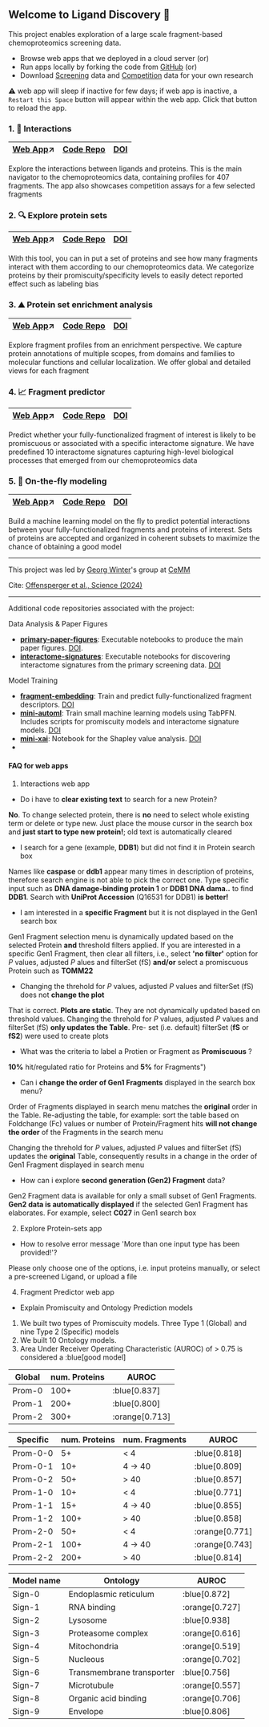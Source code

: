 ## Welcome to Ligand Discovery 🎯

This project enables exploration of a large scale fragment-based chemoproteomics screening data.

- Browse web apps that we deployed in a cloud server (or)
- Run apps locally by forking the code from [GitHub](https://github.com/ligand-discovery) (or)
- Download [Screening](https://github.com/ligand-discovery/landing-page/raw/refs/heads/main/assets/screeningData.tar.xz) data and [Competition](https://github.com/ligand-discovery/landing-page/raw/refs/heads/main/assets/competitionData.tar.xz) data for your own research

:warning: web app will sleep if inactive for few days; if web app is inactive, a `Restart this Space` button will appear within the web app. Click that button to reload the app.

### 1. :dart: **Interactions** 

   |[Web App](https://1.ligand-discovery.ai):arrow_upper_right:|[Code Repo](https://github.com/ligand-discovery/interactions)|[DOI](https://doi.org/10.5281/zenodo.14935845)
   |---|---|---|

Explore the interactions between ligands and proteins. This is the main navigator to the chemoproteomics data, containing profiles for 407 fragments. The app also showcases competition assays for a few selected fragments

### 2. :mag: **Explore protein sets**
   
   |[Web App](https://2.ligand-discovery.ai):arrow_upper_right:|[Code Repo](https://github.com/ligand-discovery/protein-profile-explorer)|[DOI](https://zenodo.org/records/10838104)
   |---|---|---|

With this tool, you can in put a set of proteins and see how many fragments interact with them according to our chemoproteomics data. We categorize proteins by their promiscuity/specificity levels to easily detect reported effect such as labeling bias
   
### 3. :mountain: **Protein set enrichment analysis**

   |[Web App](https://3.ligand-discovery.ai):arrow_upper_right:|[Code Repo](https://github.com/ligand-discovery/protein-set-enrichment-analysis)|[DOI](https://zenodo.org/records/10838110)
   |---|---|---|

Explore fragment profiles from an enrichment perspective. We capture protein annotations of multiple scopes, from domains and families to molecular functions and cellular localization. We offer global and detailed views for each fragment
   
### 4. :chart_with_upwards_trend: **Fragment predictor**
   
   |[Web App](https://4.ligand-discovery.ai):arrow_upper_right:|[Code Repo](https://github.com/ligand-discovery/fragment-predictor)|[DOI](https://zenodo.org/records/10838071)
   |---|---|---|

Predict whether your fully-functionalized fragment of interest is likely to be promiscuous or associated with a specific interactome signature. We have predefined 10 interactome signatures capturing high-level biological processes that emerged from our chemoproteomics data
   
### 5. :rocket: **On-the-fly modeling**

   |[Web App](https://5.ligand-discovery.ai):arrow_upper_right:|[Code Repo](https://github.com/ligand-discovery/on-the-fly-modeling)|[DOI](https://zenodo.org/records/10838098)
   |---|---|---|

Build a machine learning model on the fly to predict potential interactions between your fully-functionalized fragments and proteins of interest. Sets of proteins are accepted and organized in coherent subsets to maximize the chance of obtaining a good model

---

This project was led by [Georg Winter](https://www.winter-lab.com/)'s group at [CeMM](https://cemm.at)

Cite: [Offensperger et al., Science (2024)](https://doi.org/10.1126/science.adk5864) 

---

Additional code repositories associated with the project:

Data Analysis & Paper Figures
- [**primary-paper-figures**](https://github.com/ligand-discovery/primary-paper-figures): Executable notebooks to produce the main paper figures. [DOI](https://zenodo.org/records/10838149).
- [**interactome-signatures**](https://github.com/ligand-discovery/interactome-signatures): Executable notebooks for discovering interactome signatures from the primary screening data. [DOI](https://zenodo.org/records/10838089)

Model Training
- [**fragment-embedding**](https://github.com/ligand-discovery/fragment-embedding): Train and predict fully-functionalized fragment descriptors. [DOI](https://zenodo.org/records/10838065)
- [**mini-automl**](https://github.com/ligand-discovery/mini-automl): Train small machine learning models using TabPFN. Includes scripts for promiscuity models and interactome signature models. [DOI](https://zenodo.org/records/10838095)
- [**mini-xai**](https://github.com/ligand-discovery/mini-xai): Notebook for the Shapley value analysis. [DOI](https://zenodo.org/records/10838141)
- 

#### FAQ for web apps

1. Interactions web app
   
- Do i have to **clear existing text** to search for a new Protein?

**No**. To change selected protein, there is **no** need to select whole existing term or delete or type new. Just place the mouse cursor in the search box and **just start to type new protein!**; old text is automatically cleared

- I search for a gene (example, **DDB1**) but did not find it in Protein search box

Names like **caspase** or **ddb1** appear many times in description of proteins, therefore search engine is not able to pick the correct one. Type specific input such as **DNA damage-binding protein 1** or **DDB1 DNA dama..** to find **DDB1**. Search with **UniProt Accession** (Q16531 for DDB1) **is better!**

- I am interested in a **specific Fragment** but it is not displayed in the Gen1 search box

Gen1 Fragment selection menu is dynamically updated based on the selected Protein **and** threshold filters applied. If you are interested in a specific Gen1 Fragment, then clear all filters, i.e., select **'no filter'** option for _P_ values, adjusted _P_ alues and filterSet  (fS) **and/or** select a promiscuous Protein such as **TOMM22**

- Changing the threhold for _P_ values, adjusted _P_ values and filterSet (fS) does not **change the plot**

That is correct. **Plots are static**. They are not dynamically updated based on threshold values. Changing the threhold for _P_ values, adjusted _P_ values and filterSet (fS) **only updates the Table**. Pre- set (i.e. default) filterSet (**fS** or **fS2**) were used to create plots

- What was the criteria to label a Protien or Fragment as **Promiscuous** ?

**10%** hit/regulated ratio for Proteins and **5%** for Fragments")

- Can i **change the order of Gen1 Fragments** displayed in the search box menu?

Order of Fragments displayed in search menu matches the **original** order in the Table. Re-adjusting the table, for example: sort the table based on Foldchange (Fc) values or number of Protein/Fragment hits **will not change the order** of the Fragments in the search menu

Changing the threhold for _P_ values, adjusted _P_ values and filterSet (fS) updates the **original** Table, consequently results in a change in the order of Gen1 Fragment displayed in search menu

- How can i explore **second generation (Gen2) Fragment** data?

Gen2 Fragment data is available for only a small subset of Gen1 Fragments. **Gen2 data is automatically displayed** if the selected Gen1 Fragment has elaborates. For example, select **C027** in Gen1 search box

2. Explore Protein-sets app

- How to resolve error message 'More than one input type has been provided!'?

Please only choose one of the options, i.e. input proteins manually, or select a pre-screened Ligand, or upload a file

4. Fragment Predictor web app

- Explain Promiscuity and Ontology Prediction models

1. We built two types of Promiscuity models. Three Type 1 (Global) and nine Type 2 (Specific) models 
2. We built 10 Ontology models. 
3. Area Under Receiver Operating Characteristic (AUROC) of > 0.75 is considered a :blue[good model]

|Global | num. Proteins | AUROC
|---|---|---|
Prom-0 | 100+ | :blue[0.837]
Prom-1 | 200+ | :blue[0.800]
Prom-2 | 300+ | :orange[0.713]

|Specific | num. Proteins | num. Fragments | AUROC
|---|---|---|---|
Prom-0-0|5+| < 4 | :blue[0.818]
Prom-0-1|10+| 4 -> 40 | :blue[0.809]
Prom-0-2|50+| > 40 | :blue[0.857]
Prom-1-0|10+| < 4 | :blue[0.771]
Prom-1-1|15+| 4 -> 40 | :blue[0.855]
Prom-1-2|100+| > 40 | :blue[0.858]
Prom-2-0|50+| < 4 | :orange[0.771]
Prom-2-1|100+| 4 -> 40  | :orange[0.743]
Prom-2-2|200+| > 40 | :blue[0.814]

Model name | Ontology | AUROC
|---|---|---|
Sign-0 | Endoplasmic reticulum | :blue[0.872]
Sign-1 | RNA binding | :orange[0.727]
Sign-2 | Lysosome | :blue[0.938]
Sign-3 | Proteasome complex | :orange[0.616]
Sign-4 | Mitochondria | :orange[0.519]
Sign-5 | Nucleous | :orange[0.702]
Sign-6 | Transmembrane transporter | :blue[0.756]
Sign-7 | Microtubule | :orange[0.557]
Sign-8 | Organic acid binding | :orange[0.706]
Sign-9 | Envelope | :blue[0.806]
